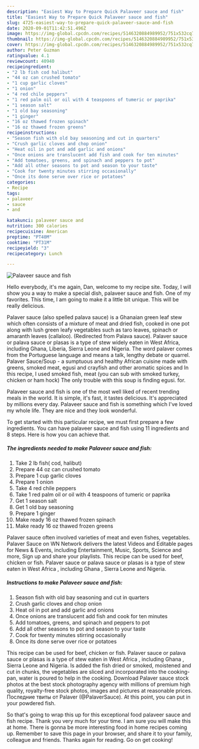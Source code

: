 ```yaml
---
description: "Easiest Way to Prepare Quick Palaveer sauce and fish"
title: "Easiest Way to Prepare Quick Palaveer sauce and fish"
slug: 4725-easiest-way-to-prepare-quick-palaveer-sauce-and-fish
date: 2020-09-01T11:42:51.496Z
image: https://img-global.cpcdn.com/recipes/5146320884989952/751x532cq70/palaveer-sauce-and-fish-recipe-main-photo.jpg
thumbnail: https://img-global.cpcdn.com/recipes/5146320884989952/751x532cq70/palaveer-sauce-and-fish-recipe-main-photo.jpg
cover: https://img-global.cpcdn.com/recipes/5146320884989952/751x532cq70/palaveer-sauce-and-fish-recipe-main-photo.jpg
author: Peter Guzman
ratingvalue: 4.1
reviewcount: 40940
recipeingredient:
- "2 lb fish cod halibut"
- "44 oz can crushed tomato"
- "1 cup garlic cloves"
- "1 onion"
- "4 red chile peppers"
- "1 red palm oil or oil with 4 teaspoons of tumeric or paprika"
- "1 season salt"
- "1 old bay seasoning"
- "1 ginger"
- "16 oz thawed frozen spinach"
- "16 oz thawed frozen greens"
recipeinstructions:
- "Season fish with old bay seasoning and cut in quarters"
- "Crush garlic cloves and chop onion"
- "Heat oil in pot and add garlic and onions"
- "Once onions are translucent add fish and cook for ten minutes"
- "Add tomatoes, greens, and spinach and peppers to pot"
- "Add all other seasons to pot and season to your taste"
- "Cook for twenty minutes stirring occasionally"
- "Once its done serve over rice or potatoes"
categories:
- Recipe
tags:
- palaveer
- sauce
- and

katakunci: palaveer sauce and 
nutrition: 300 calories
recipecuisine: American
preptime: "PT40M"
cooktime: "PT31M"
recipeyield: "3"
recipecategory: Lunch

---
```



![Palaveer sauce and fish](https://img-global.cpcdn.com/recipes/5146320884989952/751x532cq70/palaveer-sauce-and-fish-recipe-main-photo.jpg)

Hello everybody, it's me again, Dan, welcome to my recipe site. Today, I will show you a way to make a special dish, palaveer sauce and fish. One of my favorites. This time, I am going to make it a little bit unique. This will be really delicious.

Palaver sauce (also spelled palava sauce) is a Ghanaian green leaf stew which often consists of a mixture of meat and dried fish, cooked in one pot along with lush green leafy vegetables such as taro leaves, spinach or amaranth leaves (callaloo). (Redirected from Palava sauce). Palaver sauce or palava sauce or plasas is a type of stew widely eaten in West Africa, including Ghana, Liberia, Sierra Leone and Nigeria. The word palaver comes from the Portuguese language and means a talk, lengthy debate or quarrel. Palaver Sauce/Soup - a sumptuous and healthy African cuisine made with greens, smoked meat, egusi and crayfish and other aromatic spices and In this recipe, I used smoked fish, meat (you can sub with smoked turkey, chicken or ham hock) The only trouble with this soup is finding egusi. for.

Palaveer sauce and fish is one of the most well liked of recent trending meals in the world. It is simple, it's fast, it tastes delicious. It's appreciated by millions every day. Palaveer sauce and fish is something which I've loved my whole life. They are nice and they look wonderful.


To get started with this particular recipe, we must first prepare a few ingredients. You can have palaveer sauce and fish using 11 ingredients and 8 steps. Here is how you can achieve that.

<!--inarticleads1-->

##### The ingredients needed to make Palaveer sauce and fish:

1. Take 2 lb fish( cod, halibut)
1. Prepare 44 oz can crushed tomato
1. Prepare 1 cup garlic cloves
1. Prepare 1 onion
1. Take 4 red chile peppers
1. Take 1 red palm oil or oil with 4 teaspoons of tumeric or paprika
1. Get 1 season salt
1. Get 1 old bay seasoning
1. Prepare 1 ginger
1. Make ready 16 oz thawed frozen spinach
1. Make ready 16 oz thawed frozen greens


Palaver sauce often involved varieties of meat and even fishes, vegetables. Palaver Sauce on WN Network delivers the latest Videos and Editable pages for News &amp; Events, including Entertainment, Music, Sports, Science and more, Sign up and share your playlists. This recipe can be used for beef, chicken or fish. Palaver sauce or palava sauce or plasas is a type of stew eaten in West Africa , including Ghana , Sierra Leone and Nigeria. 

<!--inarticleads2-->

##### Instructions to make Palaveer sauce and fish:

1. Season fish with old bay seasoning and cut in quarters
1. Crush garlic cloves and chop onion
1. Heat oil in pot and add garlic and onions
1. Once onions are translucent add fish and cook for ten minutes
1. Add tomatoes, greens, and spinach and peppers to pot
1. Add all other seasons to pot and season to your taste
1. Cook for twenty minutes stirring occasionally
1. Once its done serve over rice or potatoes


This recipe can be used for beef, chicken or fish. Palaver sauce or palava sauce or plasas is a type of stew eaten in West Africa , including Ghana , Sierra Leone and Nigeria. Is added the fish dried or smoked, moistened and cut in chunks, the vegetables are sliced and incorporated into the cooking-pan, water is poured to help in the cooking. Download Palaver sauce stock photos at the best stock photography agency with millions of premium high quality, royalty-free stock photos, images and pictures at reasonable prices. Последние твиты от Palaver (@PalaverSauce). At this point, you can put in your powdered fish. 

So that's going to wrap this up for this exceptional food palaveer sauce and fish recipe. Thank you very much for your time. I am sure you will make this at home. There is gonna be more interesting food in home recipes coming up. Remember to save this page in your browser, and share it to your family, colleague and friends. Thanks again for reading. Go on get cooking!
